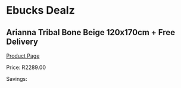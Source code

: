 
# Ebucks Dealz
## Arianna Tribal Bone Beige 120x170cm + Free Delivery
[Product Page](https://www.ebucks.com/web/shop/productSelected.do?prodId=1210523285&catId=1209942441)

Price: R2289.00

Savings: 


	